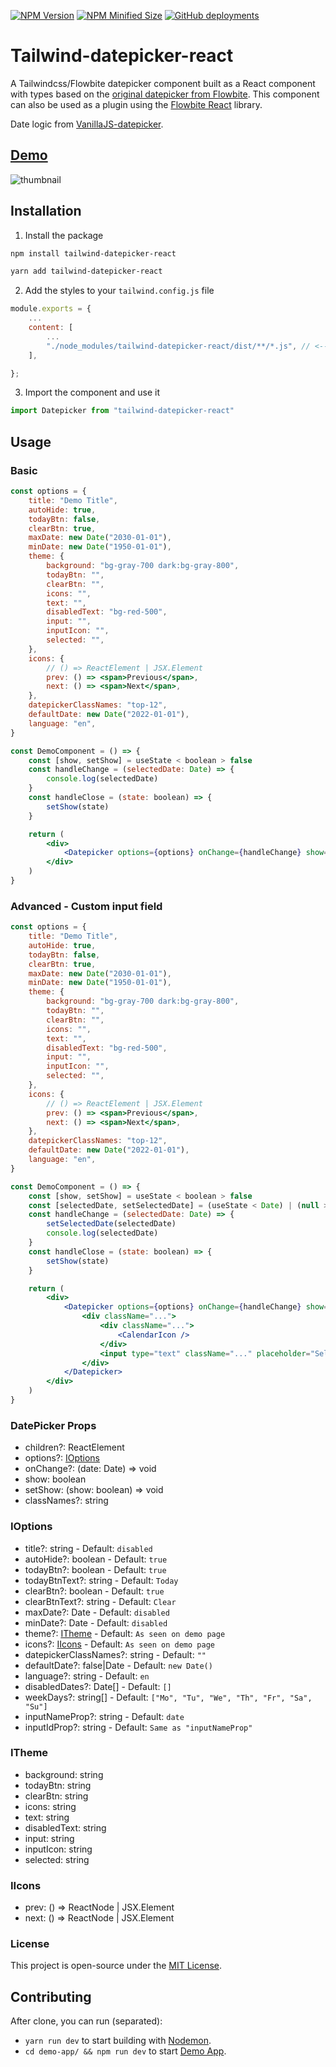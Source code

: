 [![NPM Version](https://img.shields.io/npm/v/tailwind-datepicker-react?color=green)](https://www.npmjs.com/package/tailwind-datepicker-react)
[![NPM Minified Size](https://img.shields.io/bundlephobia/min/tailwind-datepicker-react)](https://www.npmjs.com/package/tailwind-datepicker-react)
[![GitHub deployments](https://img.shields.io/github/deployments/OMikkel/tailwind-datepicker-react/github-pages?label=Demo%20Website%20Deployment)](https://omikkel.github.io/tailwind-datepicker-react/)

# Tailwind-datepicker-react

A Tailwindcss/Flowbite datepicker component built as a React component with types based on the [original datepicker from Flowbite](https://flowbite.com/docs/plugins/datepicker/). This component can also be used as a plugin using the [Flowbite React](https://github.com/themesberg/flowbite-react) library.

Date logic from [VanillaJS-datepicker](https://github.com/mymth/vanillajs-datepicker).

## [Demo](https://omikkel.github.io/tailwind-datepicker-react/)

![thumbnail](https://i.imgur.com/k6gVad8.png)

## Installation

1. Install the package

```bash
npm install tailwind-datepicker-react
```

```bash
yarn add tailwind-datepicker-react
```

2. Add the styles to your `tailwind.config.js` file

```js
module.exports = {
    ...
    content: [
        ...
        "./node_modules/tailwind-datepicker-react/dist/**/*.js", // <--- Add this line
    ],

};

```

3. Import the component and use it

```js
import Datepicker from "tailwind-datepicker-react"
```

## Usage

### Basic

```jsx
const options = {
	title: "Demo Title",
	autoHide: true,
	todayBtn: false,
	clearBtn: true,
	maxDate: new Date("2030-01-01"),
	minDate: new Date("1950-01-01"),
	theme: {
		background: "bg-gray-700 dark:bg-gray-800",
		todayBtn: "",
		clearBtn: "",
		icons: "",
		text: "",
		disabledText: "bg-red-500",
		input: "",
		inputIcon: "",
		selected: "",
	},
	icons: {
		// () => ReactElement | JSX.Element
		prev: () => <span>Previous</span>,
		next: () => <span>Next</span>,
	},
	datepickerClassNames: "top-12",
	defaultDate: new Date("2022-01-01"),
	language: "en",
}

const DemoComponent = () => {
	const [show, setShow] = useState < boolean > false
	const handleChange = (selectedDate: Date) => {
		console.log(selectedDate)
	}
	const handleClose = (state: boolean) => {
		setShow(state)
	}

	return (
		<div>
			<Datepicker options={options} onChange={handleChange} show={show} setShow={handleClose} />
		</div>
	)
}
```

### Advanced - Custom input field

```jsx
const options = {
	title: "Demo Title",
	autoHide: true,
	todayBtn: false,
	clearBtn: true,
	maxDate: new Date("2030-01-01"),
	minDate: new Date("1950-01-01"),
	theme: {
		background: "bg-gray-700 dark:bg-gray-800",
		todayBtn: "",
		clearBtn: "",
		icons: "",
		text: "",
		disabledText: "bg-red-500",
		input: "",
		inputIcon: "",
		selected: "",
	},
	icons: {
		// () => ReactElement | JSX.Element
		prev: () => <span>Previous</span>,
		next: () => <span>Next</span>,
	},
	datepickerClassNames: "top-12",
	defaultDate: new Date("2022-01-01"),
	language: "en",
}

const DemoComponent = () => {
	const [show, setShow] = useState < boolean > false
	const [selectedDate, setSelectedDate] = (useState < Date) | (null > null)
	const handleChange = (selectedDate: Date) => {
		setSelectedDate(selectedDate)
		console.log(selectedDate)
	}
	const handleClose = (state: boolean) => {
		setShow(state)
	}

	return (
		<div>
			<Datepicker options={options} onChange={handleChange} show={show} setShow={handleClose}>
				<div className="...">
					<div className="...">
						<CalendarIcon />
					</div>
					<input type="text" className="..." placeholder="Select Date" value={selectedDate} onFocus={() => setShow(true)} readOnly />
				</div>
			</Datepicker>
		</div>
	)
}
```

### DatePicker Props

- children?: ReactElement
- options?: [IOptions](###IOptions)
- onChange?: (date: Date) => void
- show: boolean
- setShow: (show: boolean) => void
- classNames?: string

### IOptions

- title?: string - Default: `disabled`
- autoHide?: boolean - Default: `true`
- todayBtn?: boolean - Default: `true`
- todayBtnText?: string - Default: `Today`
- clearBtn?: boolean - Default: `true`
- clearBtnText?: string - Default: `Clear`
- maxDate?: Date - Default: `disabled`
- minDate?: Date - Default: `disabled`
- theme?: [ITheme](###ITheme) - Default: `As seen on demo page`
- icons?: [IIcons](###IIcons) - Default: `As seen on demo page`
- datepickerClassNames?: string - Default: `""`
- defaultDate?: false|Date - Default: `new Date()`
- language?: string - Default: `en`
- disabledDates?: Date[] - Default: `[]`
- weekDays?: string[] - Default: `["Mo", "Tu", "We", "Th", "Fr", "Sa", "Su"]`
- inputNameProp?: string - Default: `date`
- inputIdProp?: string - Default: `Same as "inputNameProp"`

### ITheme

- background: string
- todayBtn: string
- clearBtn: string
- icons: string
- text: string
- disabledText: string
- input: string
- inputIcon: string
- selected: string

### IIcons

- prev: () => ReactNode | JSX.Element
- next: () => ReactNode | JSX.Element

### License

This project is open-source under the [MIT License](https://github.com/OMikkel/tailwind-datepicker-react/blob/master/LICENSE.md).

## Contributing

After clone, you can run (separated):

* `yarn run dev` to start building with [Nodemon](https://github.com/remy/nodemon).
* `cd demo-app/ && npm run dev` to start [Demo App](http://localhost:3000/).